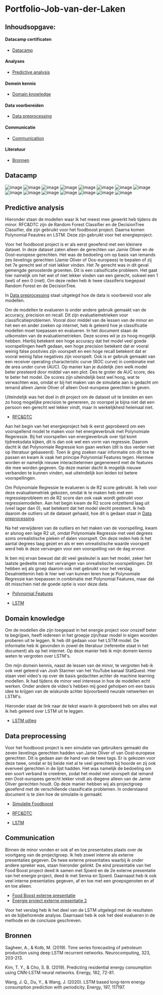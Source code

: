 # Portfolio-Job-van-der-Laken

## Inhoudsopgave:

#### Datacamp certificaten

- [Datacamp](#datacamp)

#### Analyses

- [Predictive analysis](#predictive-analysis)

#### Domein kennis 

- [Domain knowledge](#domain-knowledge)

#### Data voorbereiden

- [Data preprocessing](#data-preprocessing)

#### Communicatie

- [Communication](#communication)

#### Literatuur
- [Bronnen](#bronnen)

## Datacamp
![image](https://user-images.githubusercontent.com/120382552/211587932-549f9ec4-e7a7-4952-a514-21c0f8d538df.png)
![image](https://user-images.githubusercontent.com/120382552/211588473-abae4d75-32b6-4ee7-9764-1b9319d5e208.png)
![image](https://user-images.githubusercontent.com/120382552/211588788-9ad885c2-5698-4cfe-9b5c-543f7b830e16.png)
![image](https://user-images.githubusercontent.com/120382552/211588929-8d4aa4d8-cb65-4b05-bda1-9d100c3fc042.png)
![image](https://user-images.githubusercontent.com/120382552/211589154-129b4b0d-ca04-40a5-9cf8-32407cc5dbd5.png)
![image](https://user-images.githubusercontent.com/120382552/211589595-95c507a0-6776-4e16-808a-ce6f88bd2202.png)
![image](https://user-images.githubusercontent.com/120382552/211589834-4511120f-28be-4cff-8d00-8e87ba360880.png)
![image](https://user-images.githubusercontent.com/120382552/211589995-96cf907f-fac7-4df3-980f-0eaebf37e23c.png)
![image](https://user-images.githubusercontent.com/120382552/211594788-dca6c8be-edfd-4a47-b038-1b3ebeff5249.png)
![image](https://user-images.githubusercontent.com/120382552/211595022-cd79343a-1ced-407d-a89f-d263fc9ee545.png)
![image](https://user-images.githubusercontent.com/120382552/211595169-91c943fa-6d1c-4da7-a156-02f1645fbbac.png)
![image](https://user-images.githubusercontent.com/120382552/211595304-e4aacd8a-0a87-4422-99cb-a9348504c2cc.png)
![image](https://user-images.githubusercontent.com/120382552/211595437-ab3b0c90-67ea-401c-8673-b8d36a8c766b.png)
![image](https://user-images.githubusercontent.com/120382552/211595563-0a508d2b-4852-4af1-8809-549b5b439361.png)
![image](https://user-images.githubusercontent.com/120382552/211595704-f6eba98e-30fb-4a8e-8e48-d6a52351d376.png)


## Predictive analysis
Hieronder staan de modellen waar ik het meest mee gewerkt heb tijdens de minor. RFC&DTC zijn de Random Forest Classifier en de DecisionTree Classifier, die zijn gebruikt voor het foodboost project. Daarna komen Polynomial Feautres en LSTM. Deze zijn gebruikt voor het energieproject.

Voor het foodboost project is er als eerst geoefend met een kleinere dataset. In deze dataset zaten alleen de gerechten van Jamie Oliver en de Oost-europese gerechten.
Het was de bedoeling om op basis van iemands zes lievelings gerechten (Jamie Oliver of Oos-europees) te bepalen of zij het 7e gerecht wel of niet lekker vinden. Het 7e gerecht was in dit geval gemengde geroosterde groenten. Dit is een calssificatie probleem. Het gaat hier namelijk om het wel of niet lekker vinden van een gerecht, ookwel een 1 (wel) of een 0 (niet). Om deze reden heb ik twee classiferis toegepast Random Forest en de DecisionTree. 

In [Data preprocessing](#data-preprocessing) staat uitgelegd hoe de data is voorbereid voor alle modellen. 

Om de modellen te evalueren is onder andere gebruik gemaakt van de accuracy, precision en recall. Dit zijn evaluatiemetrieken voor classificatieproblemen. Vooral door middel van de lessen van de minor en het een en ander zoeken op internet, heb ik geleerd hoe je classificatie modellen moet toepassen en evalueren. In het document staan de uitkomsten van de evaluatiemetrieken. Deze scores wil je zo hoog mogelijk hebben. Hierbij betekent een hoge accuracy dat het model veel goede voorspellingen heeft gedaan, een hoge precision betekent dat er vooral weinig false positvies zijn voorspelt en een hoge recall betekent dat er vooral weinig false negatives zijn voorspelt. Ook is er gebruik gemaakt van een receiver operating characteristic curve (ROC curve) in combinatie met de area under curve (AUC). Op manier kan je duidelijk zien welk model beter presteerd door middel van een plot. Des te groter de AUC score, des te beter het model. De scores zijn uiteindelijk best wel hoog, wat te verwachten was, omdat er bij het maken van de simulatie aan is gedacht om iemand alleen Jamie Oliver of alleen Oost-europese gerechten te geven.

Uiteindelijk was het doel in dit project om de dataset uit te breiden en een zo hoog mogelijke precision te genereren, zo voorspel je bijna niet dat een persoon een gerecht wel lekker vindt, maar in werkelijkheid helemaal niet.

- [RFC&DTC](RFC&DTC2.ipynb)

Aan het begin van het energieproject heb ik eerst geprobeerd om een voorspellend model te maken voor het energieverbruik met Polynomiale Regeressie. Bij het voorspellen van energieverbruik over tijd komt tijdreeksdata kijken, dit is dan ook wel een vorm van regressie. Daarom dacht ik dat Polynomiale Regressie kon gaan werken (dit is dus verder niet op literatuur gebaseerd). Toen ik ging zoeken naar informatie om dit toe te passen en kwam ik vaak het principe Polynomial Features tegen. Hiermee worden er namelijk nieuwe interactietermen gegenereerd met de features die mee worden gegeven. Op deze manier dacht ik mogelijk nieuwe verbanden te kunnen vinden, wat uiteindelijk kon leiden tot betere voorspellingen. 

Om Polynomiale Regressie te evalueren is de R2 score gebruikt. Ik heb voor deze evaluatiemetriek gekozen, omdat ik te maken heb met een regressieprobleem en de R2 score dan ook vaak wordt gebruikt voor regressiemodellen. Aan het begin kwam de R2 score ontzettend laag uit (veel lager dan 0), wat betekent dat het model slecht presteert. Ik heb daarom de outliers uit de dataset gehaald, hoe dit is gedaan staat in [Data preprocessing](#data-preprocessing).

Na het verwijderen van de outliers en het maken van de voorspelling, kwam er alsnog een lage R2 uit, omdat Polynomiale Regressie met veel degrees soms onrealistische pieken of dalen voorspelt. Om deze reden heb ik het aantal degrees laag gezet en als er een onrealistische waarde voorspelt werd heb ik deze vervangen voor een voorspelling van de dag ervoor. 

Ik ben mij ervan bewust dat dit veel gesleutel is aan het model, zeker het laatste gedeelte met het vervangen van onrealistische voorspellingen. Dit hebben wij als groep daarom ook niet gebruikt voor het verslag. Desalniettemin heb ik hier wel van kunnen leren hoe je Polynomiale Regressie kan toepassen in combinatie met Polynomial Features, maar dat dit misschien niet de goede optie is voor deze data. 


- [Polynomial Features](PolyF.ipynb)

- [LSTM](LSTMgoed.ipynb)

## Domain knowledge

Om de modellen die zijn toegepast in het energie project voor onszelf beter te begrijpen, heeft iedereen in het groepje zijn/haar model in eigen woorden proberen uit te leggen. Ik heb dit gedaan voor het LSTM model. De informatie heb ik gevonden in zowel de literatuur (referentie staat in het document) als op het internet. Op deze manier heb ik mijn domein kennis weten te vergroten over LSTM's.  

Om mijn domein kennis, naast de lessen van de minor, te vergroten heb ik ook veel geleerd van Josh Starmer van het YouTube kanaal StatQuest. Hier staan veel video's op over de basis gedachten achter de machine learning modellen. Ik had tijdens de minor veel interesse in hoe de modellen echt werken. Onder andere de video's hebben mij goed geholpen om een basis idee te krijgen van de wiskunde achter bijvoorbeeld neurale netwerken en LSTM's.

Hieronder staat de link naar de tekst waarin ik geprobeerd heb om alles wat ik heb geleerd over LSTM uit te leggen.
- [LSTM uitleg](LSTMtxt.pdf)

## Data preprocessing

Voor het foodboost project is een simulatie van gebruikers gemaakt die zeven lievelings gerechten hadden van Jamie Oliver of van Oost-europese gerechten. Dit is gedaan aan de hand van de twee tags. Er is gekozen voor deze twee, omdat er bij beide niet al te veel gerechten bij hoorde en zij ook evenveel gerechten in de lijst hadden. Het was namelijk de bedoeling om een soort verband te creeëren, zodat het model niet voorspelt dat iemand een Oost-europees gerecht lekker vindt als diegene alleen van de Jamie Oliver gerechten houdt. Op deze manier hebben wij als projectgroep geoefend met de verschillende classificatie problemen. In onderstaand document is te zien hoe de simulatie is gemaakt.

- [Simulatie Foodboost](SimulatieJ&O.ipynb)

- [RFC&DTC](RFC&DTC2.ipynb)

- [LSTM](LSTMgoed.ipynb)

## Communication
Binnen de minor vonden er ook af en toe presentaties plaats over de voortgang van de projectgroep. Ik heb zowel interne als externe presentaties gegeven. De twee externe presentaties waarbij ik onder andere spreker was, staan hieronder gelinkt. De eind presentatie van het Food Boost project deed ik samen met Sjoerd en de 2e externe presentatie van het energie project, deed ik met Senna en Sjoerd. Daarnaast heb ik ook veel interne presentaties gegeven, af en toe met een groepsgenoten en af en toe alleen.

- [Food Boost externe presentatie](FoodBoostEindpresentatie.pptx)
- [Energie project externe presentatie 2](Energy2.pptx)

Voor het verslag heb ik het deel van de LSTM uitgelegd met de resultaten en de bijbehorende analyse. Daarnaast heb ik ook het deel evalueren in de methode en de conclusie geschreven.

## Bronnen 
Sagheer, A., & Kotb, M. (2019). Time series forecasting of petroleum production using deep LSTM recurrent networks. Neurocomputing, 323, 203-213. 

Kim, T. Y., & Cho, S. B. (2019). Predicting residential energy consumption using CNN-LSTM neural networks. Energy, 182, 72-81. 

Wang, J. Q., Du, Y., & Wang, J. (2020). LSTM based long-term energy consumption prediction with periodicity. Energy, 197, 117197. 
